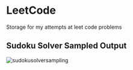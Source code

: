 # LeetCode
Storage for my attempts at leet code problems

## Sudoku Solver Sampled Output
![sudokusolversampling](https://user-images.githubusercontent.com/5083390/50377802-a6bd2800-05d8-11e9-92d5-5aca680cffb5.gif)


